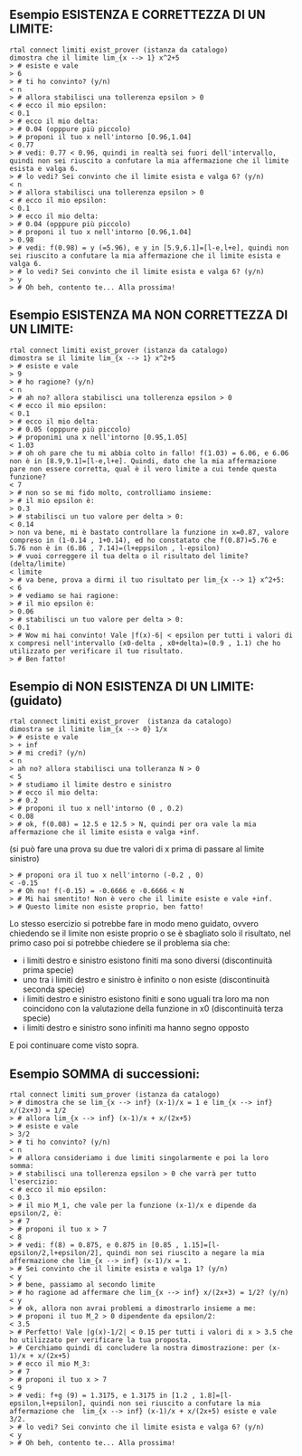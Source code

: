 ## Esempio ESISTENZA E CORRETTEZZA DI UN LIMITE:

    rtal connect limiti exist_prover (istanza da catalogo)
    dimostra che il limite lim_{x --> 1} x^2+5
    > # esiste e vale
    > 6
    > # ti ho convinto? (y/n)
    < n
    > # allora stabilisci una tollerenza epsilon > 0
    < # ecco il mio epsilon:
    < 0.1
    > # ecco il mio delta:
    > # 0.04 (opppure più piccolo)
    > # proponi il tuo x nell'intorno [0.96,1.04]
    < 0.77
    > # vedi: 0.77 < 0.96, quindi in realtà sei fuori dell'intervallo, quindi non sei riuscito a confutare la mia affermazione che il limite esista e valga 6.
    > # lo vedi? Sei convinto che il limite esista e valga 6? (y/n)
    < n
    > # allora stabilisci una tollerenza epsilon > 0
    < # ecco il mio epsilon:
    < 0.1
    > # ecco il mio delta:
    > # 0.04 (opppure più piccolo)
    > # proponi il tuo x nell'intorno [0.96,1.04]
    > 0.98
    > # vedi: f(0.98) = y (=5.96), e y in [5.9,6.1]=[l-e,l+e], quindi non sei riuscito a confutare la mia affermazione che il limite esista e valga 6.
    > # lo vedi? Sei convinto che il limite esista e valga 6? (y/n)
    > y
    > # Oh beh, contento te... Alla prossima!

## Esempio ESISTENZA MA NON CORRETTEZZA DI UN LIMITE:
    rtal connect limiti exist_prover (istanza da catalogo)
    dimostra se il limite lim_{x --> 1} x^2+5
    > # esiste e vale
    > 9
    > # ho ragione? (y/n)
    < n
    > # ah no? allora stabilisci una tollerenza epsilon > 0
    < # ecco il mio epsilon:
    < 0.1
    > # ecco il mio delta:
    > # 0.05 (opppure più piccolo)
    > # proponimi una x nell'intorno [0.95,1.05]
    < 1.03
    > # oh oh pare che tu mi abbia colto in fallo! f(1.03) = 6.06, e 6.06 non è in [8.9,9.1]=[l-e,l+e]. Quindi, dato che la mia affermazione pare non essere corretta, qual è il vero limite a cui tende questa funzione?
    < 7
    > # non so se mi fido molto, controlliamo insieme:
    > # il mio epsilon è:
    > 0.3
    > # stabilisci un tuo valore per delta > 0:
    < 0.14
    > non va bene, mi è bastato controllare la funzione in x=0.87, valore compreso in (1-0.14 , 1+0.14), ed ho constatato che f(0.87)=5.76 e 5.76 non è in (6.86 , 7.14)=(l+eppsilon , l-epsilon)
    > # vuoi correggere il tua delta o il risultato del limite? (delta/limite)
    < limite
    > # va bene, prova a dirmi il tuo risultato per lim_{x --> 1} x^2+5:
    < 6
    > # vediamo se hai ragione:
    > # il mio epsilon è:
    > 0.06
    > # stabilisci un tuo valore per delta > 0:
    < 0.1
    > # Wow mi hai convinto! Vale |f(x)-6| < epsilon per tutti i valori di x compresi nell'intervallo (x0-delta , x0+delta)=(0.9 , 1.1) che ho utilizzato per verificare il tuo risultato. 
    > # Ben fatto!


## Esempio di NON ESISTENZA DI UN LIMITE: (guidato)
    rtal connect limiti exist_prover  (istanza da catalogo)
    dimostra se il limite lim_{x --> 0} 1/x
    > # esiste e vale
    > + inf
    > # mi credi? (y/n)
    < n
    > ah no? allora stabilisci una tolleranza N > 0
    < 5
    > # studiamo il limite destro e sinistro
    > # ecco il mio delta:
    > # 0.2
    > # proponi il tuo x nell'intorno (0 , 0.2)
    < 0.08
    > # ok, f(0.08) = 12.5 e 12.5 > N, quindi per ora vale la mia affermazione che il limite esista e valga +inf.
(si può fare una prova su due tre valori di x prima di passare al limite sinistro)

    > # proponi ora il tuo x nell'intorno (-0.2 , 0)
    < -0.15
    > # Oh no! f(-0.15) = -0.6666 e -0.6666 < N 
    > # Mi hai smentito! Non è vero che il limite esiste e vale +inf.
    > # Questo limite non esiste proprio, ben fatto!

Lo stesso esercizio si potrebbe fare in modo meno guidato, ovvero chiedendo se il limite non esiste proprio o se è sbagliato solo il risultato, nel primo caso poi si potrebbe chiedere se il problema sia che:
- i limiti destro e sinistro esistono finiti ma sono diversi (discontinuità prima specie)
- uno tra i limiti destro e sinistro è infinito o non esiste (discontinuità seconda specie)
- i limiti destro e sinistro esistono finiti e sono uguali tra loro ma non coincidono con la valutazione della funzione in x0 (discontinuità terza specie)
- i limiti destro e sinistro sono infiniti ma hanno segno opposto 

E poi continuare come visto sopra.



## Esempio SOMMA di successioni:
    rtal connect limiti sum_prover (istanza da catalogo)
    > # dimostra che se lim_{x --> inf} (x-1)/x = 1 e lim_{x --> inf} x/(2x+3) = 1/2 
    > # allora lim_{x --> inf} (x-1)/x + x/(2x+5)
    > # esiste e vale
    > 3/2
    > # ti ho convinto? (y/n)
    < n
    > # allora consideriamo i due limiti singolarmente e poi la loro somma:
    > # stabilisci una tollerenza epsilon > 0 che varrà per tutto l'esercizio:
    < # ecco il mio epsilon:
    < 0.3
    > # il mio M_1, che vale per la funzione (x-1)/x e dipende da epsilon/2, è:
    > # 7
    > # proponi il tuo x > 7
    < 8
    > # vedi: f(8) = 0.875, e 0.875 in [0.85 , 1.15]=[l-epsilon/2,l+epsilon/2], quindi non sei riuscito a negare la mia affermazione che lim_{x --> inf} (x-1)/x = 1.
    > # Sei convinto che il limite esista e valga 1? (y/n)
    < y
    > # bene, passiamo al secondo limite
    > # ho ragione ad affermare che lim_{x --> inf} x/(2x+3) = 1/2? (y/n)
    < y
    > # ok, allora non avrai problemi a dimostrarlo insieme a me:
    > # proponi il tuo M_2 > 0 dipendente da epsilon/2:
    < 3.5
    > # Perfetto! Vale |g(x)-1/2| < 0.15 per tutti i valori di x > 3.5 che ho utilizzato per verificare la tua proposta.
    > # Cerchiamo quindi di concludere la nostra dimostrazione: per (x-1)/x + x/(2x+5)
    > # ecco il mio M_3:
    > # 7
    > # proponi il tuo x > 7
    < 9
    > # vedi: f+g (9) = 1.3175, e 1.3175 in [1.2 , 1.8]=[l-epsilon,l+epsilon], quindi non sei riuscito a confutare la mia affermazione che  lim_{x --> inf} (x-1)/x + x/(2x+5) esiste e vale 3/2.
    > # lo vedi? Sei convinto che il limite esista e valga 6? (y/n)
    < y
    > # Oh beh, contento te... Alla prossima!
  